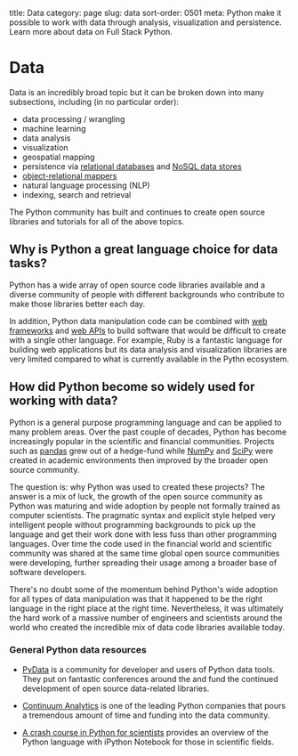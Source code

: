 title: Data
category: page
slug: data
sort-order: 0501
meta: Python make it possible to work with data through analysis, visualization and persistence. Learn more about data on Full Stack Python.


# Data
Data is an incredibly broad topic but it can be broken down into many
subsections, including (in no particular order):

* data processing / wrangling
* machine learning
* data analysis
* visualization
* geospatial mapping
* persistence via [relational databases](/databases.html) and 
  [NoSQL data stores](/no-sql-datastore.html)
* [object-relational mappers](/object-relational-mappers-orms.html)
* natural language processing (NLP)
* indexing, search and retrieval

The Python community has built and continues to create open source libraries 
and tutorials for all of the above topics.


## Why is Python a great language choice for data tasks?
Python has a wide array of open source code libraries available and a
diverse community of people with different backgrounds who contribute to
make those libraries better each day.

In addition, Python data manipulation code can be combined with 
[web frameworks](/web-frameworks.html) and
[web APIs](/application-programming-interfaces.html) to build software
that would be difficult to create with a single other language. For example,
Ruby is a fantastic language for building web applications but its data
analysis and visualization libraries are very limited compared to what
is currently available in the Pythn ecosystem.


## How did Python become so widely used for working with data?
Python is a general purpose programming language and can be applied to
many problem areas. Over the past couple of decades, Python has become 
increasingly popular in the scientific and financial communities. Projects
such as [pandas](http://pandas.pydata.org/) grew out of a hedge-fund while
[NumPy](http://www.numpy.org/) and [SciPy](http://www.scipy.org/) were
created in academic environments then improved by the broader open source
community.

The question is: why Python was used to created these projects? The answer
is a mix of luck, the growth of the open source community as Python was
maturing and wide adoption by people not formally trained as computer 
scientists. The pragmatic syntax and explicit style helped very intelligent
people without programming backgrounds to pick up the language and get their
work done with less fuss than other programming languages. Over time the
code used in the financial world and scientific community was shared at the
same time global open source communities were developing, further spreading
their usage among a broader base of software developers.

There's no doubt some of the momentum behind Python's wide adoption for all 
types of data manipulation was that it happened to be the right language in
the right place at the right time. Nevertheless, it was ultimately the hard 
work of a massive number of engineers and scientists around the world who
created the incredible mix of data code libraries available today.


### General Python data resources
* [PyData](http://pydata.org/) is a community for developer and users of 
  Python data tools. They put on fantastic conferences around the and fund 
  the continued development of open source data-related libraries.

* [Continuum Analytics](http://continuum.io/) is one of the leading Python
  companies that pours a tremendous amount of time and funding into
  the data community.

* [A crash course in Python for scientists](http://nbviewer.ipython.org/gist/rpmuller/5920182)
  provides an overview of the Python language with iPython Notebook for those 
  in scientific fields.

